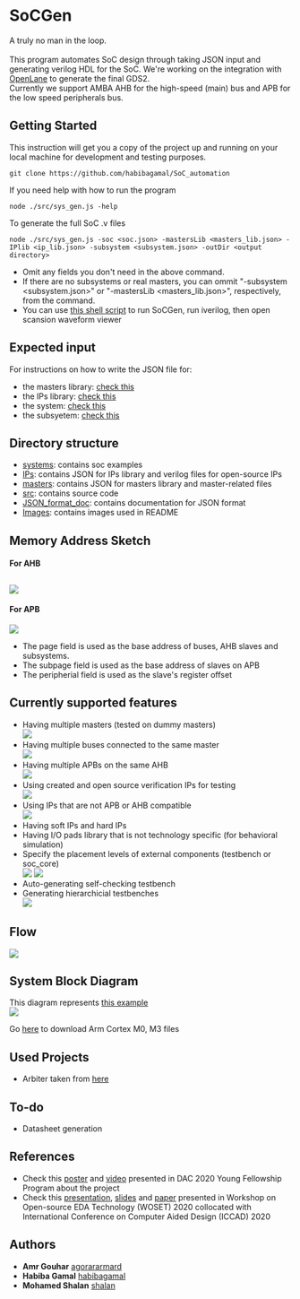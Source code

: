 # SoCGen

A truly no man in the loop.<br><br> 
This program automates SoC design through taking JSON input and generating verilog HDL for the SoC. 
We're working on the integration with [OpenLane](https://github.com/efabless/openlane) to generate the final GDS2.<br>
Currently we support AMBA AHB for the high-speed (main) bus and APB for the low speed peripherals bus. 

## Getting Started

This instruction will get you a copy of the project up and running on your local machine for development and testing purposes.
```shell
git clone https://github.com/habibagamal/SoC_automation
```
If you need help with how to run the program
```shell
node ./src/sys_gen.js -help 
```
To generate the full SoC .v files
```shell
node ./src/sys_gen.js -soc <soc.json> -mastersLib <masters_lib.json> -IPlib <ip_lib.json> -subsystem <subsystem.json> -outDir <output directory> 
```
- Omit any fields you don't need in the above command.
- If there are no subsystems or real masters, you can ommit "-subsystem <subsystem.json>" or "-mastersLib <masters_lib.json>", respectively, from the command.
- You can use [this shell script](compile.sh) to run SoCGen, run iverilog, then open scansion waveform viewer

## Expected input
For instructions on how to write the JSON file for: 
- the masters library: [check this](JSON_format_doc/masters)
- the IPs library: [check this](JSON_format_doc/IPs)
- the system: [check this](JSON_format_doc/SoC)
- the subsyetem: [check this](JSON_format_doc/subsystems)

## Directory structure
- [systems](./systems): contains soc examples
- [IPs](./IPs): contains JSON for IPs library and verilog files for open-source IPs
- [masters](./masters): contains JSON for masters library and master-related files
- [src](./src): contains source code
- [JSON_format_doc](./JSON_format_doc): contains documentation for JSON format
- [Images](./Images): contains images used in README

## Memory Address Sketch
#### For AHB
![](Images/AHB.png)
--------------------------
#### For APB
![](Images/APB.png)
- The page field is used as the base address of buses, AHB slaves and subsystems. 
- The subpage field is used as the base address of slaves on APB
- The peripherial field is used as the slave's register offset

## Currently supported features
- Having multiple masters (tested on dummy masters)<br>
![](Images/multi_masters.jpg)
- Having multiple buses connected to the same master<br>
![](Images/multi_buses.jpg)
- Having multiple APBs on the same AHB<br>
![](Images/APBs.jpg)
- Using created and open source verification IPs for testing<br>
![](Images/IP_VIP.jpg)
- Using IPs that are not APB or AHB compatible<br>
![](Images/IP_wrapper.jpg)
- Having soft IPs and hard IPs<br>
- Having I/O pads library that is not technology specific (for behavioral simulation)<br>
- Specify the placement levels of external components (testbench or soc_core)<br>
![](Images/externalComponent.jpg)
![](Images/externalComponent2.jpg)
- Auto-generating self-checking testbench<br>
- Generating hierarchicial testbenches<br>
![](Images/HierarchicalTesting.jpg)
## Flow
![](Images/flow.jpg)

## System Block Diagram
This diagram represents [this example](./systems/CM0/Demo)<br>
![](Images/SoC.jpg)

Go [here](https://developer.arm.com/) to download Arm Cortex M0, M3 files<br>

## Used Projects
- Arbiter taken from [here](https://github.com/adki/gen_amba)

## To-do 
- Datasheet generation

## References
- Check this [poster](https://drive.google.com/file/d/1GBd_jf6H-ud2rCmiS8y-bdfOldHAYiDl/view?usp=sharing) and [video](https://www.youtube.com/watch?v=QFSN9ta08jg) presented in DAC 2020 Young Fellowship Program about the project
- Check this [presentation](https://www.youtube.com/watch?v=JaDumrEhuTU&list=PLItVYhgea-kEV15gg-D_rm7VG8bg20_XV&index=4), [slides](https://github.com/woset-workshop/woset-workshop.github.io/blob/master/PDFs/2020/a04-slides.pdf) and [paper](https://github.com/woset-workshop/woset-workshop.github.io/blob/master/PDFs/2020/a04.pdf) presented in Workshop on Open-source EDA Technology (WOSET) 2020 collocated with International Conference on Computer Aided Design (ICCAD) 2020 

## Authors
* **Amr Gouhar** [agorararmard](https://github.com/agorararmard)
* **Habiba Gamal** [habibagamal](https://github.com/habibagamal)
* **Mohamed Shalan** [shalan](https://github.com/shalan)




